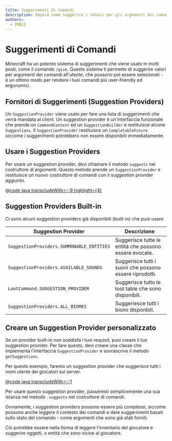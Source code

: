 ```yaml
---
title: Suggerimenti di Comandi
description: Impara come suggerire i valori per gli argomenti dei comandi agli utenti.
authors:
  - IMB11
---
```


# Suggerimenti di Comandi

Minecraft ha un potento sistema di suggerimenti che viene usato in molti posti, come il comando `/give`. Questo sistema ti permette di suggerire valori per argomenti dei comandi all'utente, che possono poi essere selezionati - è un ottimo modo per rendere i tuoi comandi più user-friendly ed ergonomici.

## Fornitori di Suggerimenti (Suggestion Providers)

Un `SuggestionProvider` viene usato per fare una lista di suggerimenti che verrà mandata al client. Un suggestion provider è un'interfaccia funzionale che prende un `CommandContext` ed un `SuggestionBuilder` e restituisce alcune `Suggestions`. Il `SuggestionProvider` restituisce un `CompletableFuture` siccome i suggerimenti potrebbero non essere disponibili immediatamente.

## Usare i Suggestion Providers

Per usare un suggestion provider, devi chiamare il metodo `suggests` nel costruttore di argomenti. Questo metodo prende un `SuggestionProvider` e restituisce un nuovo costruttore di comandi con il suggestion provider aggiunto.

@[code java transcludeWith=:::9 highlight={4}](@/reference/latest/src/main/java/com/example/docs/command/FabricDocsReferenceCommands.java)

## Suggestion Providers Built-in

Ci sono alcuni suggestion providers già disponibili (built-in) che puoi usare:

| Suggestion Provider                       | Descrizione                                             |
| ----------------------------------------- | ------------------------------------------------------- |
| `SuggestionProviders.SUMMONABLE_ENTITIES` | Suggerisce tutte le entità che possono essere evocate.  |
| `SuggestionProviders.AVAILABLE_SOUNDS`    | Suggerisce tutti i suoni che possono essere riprodotti. |
| `LootCommand.SUGGESTION_PROVIDER`         | Suggerisce tutto le loot table che sono disponibili.    |
| `SuggestionProviders.ALL_BIOMES`          | Suggeriesce tutti i biomi disponbili.                   |

## Creare un Suggestion Provider personalizzato

Se un provider built-in non soddisfa i tuoi requisit, puoi creare il tuo suggestion provider. Per fare questo, devi creare una classe che implementa l'interfaccia `SuggestionProvider` e sovrascrive il metodo `getSuggestions`.

Per questo esempio, faremo un suggestion provider che suggerisce tutti i nomi utente dei giocatori sul server.

@[code java transcludeWith=:::1](@/reference/latest/src/main/java/com/example/docs/command/PlayerSuggestionProvider.java)

Per usare questo suggestion provider, passeresti semplicemente una sua istanza nel metodo `.suggests` nel costruttore di comandi.

Ovviamente, i suggestion providers possono essere più complessi, siccome possono anche leggere il contesto dei comandi e dare suggerimenti basati sullo stato del comando - come argomenti che sono già stati forniti.

Ciò potrebbe essere nella forma di leggere l'inventario del giocatore e suggerire oggetti, o entità che sono vicine al giocatore.
